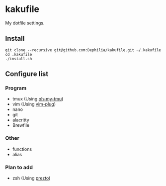 # kakufile

My dotfile settings.

## Install
```shell
git clone --recursive git@github.com:Dephilia/kakufile.git ~/.kakufile
cd .kakufile
./install.sh
```

## Configure list

### Program

- tmux (Using [oh-my-tmu](https://github.com/gpakosz/.tmux))
- vim (Using [vim-plug](https://github.com/junegunn/vim-plug))
- nano
- git
- alacritty
- Brewfile

### Other

- functions
- alias

### Plan to add

- zsh (Using [prezto](https://github.com/sorin-ionescu/prezto))
